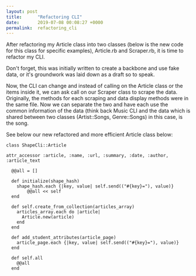 ```yaml
---
layout: post
title:      "Refactoring CLI"
date:       2019-07-08 00:08:27 +0000
permalink:  refactoring_cli
---
```



After refactoring my Article class into two classes (below is the new code for this class for specific examples), Article.rb and Scraper.rb, it is time to refactor my CLI.

Don't forget, this was initially written to create a backbone and use fake data, or it's groundwork was laid down as a draft so to speak.

Now, the CLI can change and instead of calling on the Article class or the items inside it, we can ask call on our Scraper class to scrape the data.  Originally, the methods for each scraping and data display methods were in the same file.  Now we can separate the two and have each use the common information of the data (think back Music CLI and the data which is shared between two classes (Artist::Songs, Genre::Songs) in this case, is the song.  

See below our new refactored and more efficient Article class below:

```
class ShapeCli::Article
  
attr_accessor :article, :name, :url, :summary, :date, :author, :article_text

  @@all = []

  def initialize(shape_hash)
    shape_hash.each {|key, value| self.send(("#{key}="), value)}
        @@all << self
  end

  def self.create_from_collection(articles_array)
    articles_array.each do |article|
      Article.new(article)
    end
  end

  def add_student_attributes(article_page)
    article_page.each {|key, value| self.send(("#{key}="), value)}
  end

  def self.all
    @@all
  end 
  
```
